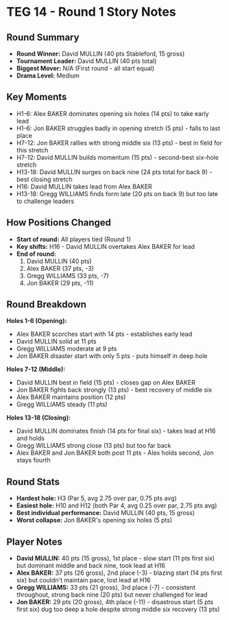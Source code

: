 # TEG 14 - Round 1 Story Notes

## Round Summary
- **Round Winner:** David MULLIN (40 pts Stableford, 15 gross)
- **Tournament Leader:** David MULLIN (40 pts total)
- **Biggest Mover:** N/A (First round - all start equal)
- **Drama Level:** Medium

## Key Moments
- H1-6: Alex BAKER dominates opening six holes (14 pts) to take early lead
- H1-6: Jon BAKER struggles badly in opening stretch (5 pts) - falls to last place
- H7-12: Jon BAKER rallies with strong middle six (13 pts) - best in field for this stretch
- H7-12: David MULLIN builds momentum (15 pts) - second-best six-hole stretch
- H13-18: David MULLIN surges on back nine (24 pts total for back 9) - best closing stretch
- H16: David MULLIN takes lead from Alex BAKER
- H13-18: Gregg WILLIAMS finds form late (20 pts on back 9) but too late to challenge leaders

## How Positions Changed
- **Start of round:** All players tied (Round 1)
- **Key shifts:** H16 - David MULLIN overtakes Alex BAKER for lead
- **End of round:** 
  1. David MULLIN (40 pts)
  2. Alex BAKER (37 pts, -3)
  3. Gregg WILLIAMS (33 pts, -7)
  4. Jon BAKER (29 pts, -11)

## Round Breakdown
**Holes 1-6 (Opening):**
- Alex BAKER scorches start with 14 pts - establishes early lead
- David MULLIN solid at 11 pts
- Gregg WILLIAMS moderate at 9 pts
- Jon BAKER disaster start with only 5 pts - puts himself in deep hole

**Holes 7-12 (Middle):**
- David MULLIN best in field (15 pts) - closes gap on Alex BAKER
- Jon BAKER fights back strongly (13 pts) - best recovery of middle six
- Alex BAKER maintains position (12 pts)
- Gregg WILLIAMS steady (11 pts)

**Holes 13-18 (Closing):**
- David MULLIN dominates finish (14 pts for final six) - takes lead at H16 and holds
- Gregg WILLIAMS strong close (13 pts) but too far back
- Alex BAKER and Jon BAKER both post 11 pts - Alex holds second, Jon stays fourth

## Round Stats
- **Hardest hole:** H3 (Par 5, avg 2.75 over par, 0.75 pts avg)
- **Easiest hole:** H10 and H12 (both Par 4, avg 0.25 over par, 2.75 pts avg)
- **Best individual performance:** David MULLIN (40 pts, 15 gross)
- **Worst collapse:** Jon BAKER's opening six holes (5 pts)

## Player Notes
- **David MULLIN:** 40 pts (15 gross), 1st place - slow start (11 pts first six) but dominant middle and back nine, took lead at H16
- **Alex BAKER:** 37 pts (26 gross), 2nd place (-3) - blazing start (14 pts first six) but couldn't maintain pace, lost lead at H16
- **Gregg WILLIAMS:** 33 pts (21 gross), 3rd place (-7) - consistent throughout, strong back nine (20 pts) but never challenged for lead
- **Jon BAKER:** 29 pts (20 gross), 4th place (-11) - disastrous start (5 pts first six) dug too deep a hole despite strong middle six recovery (13 pts)


